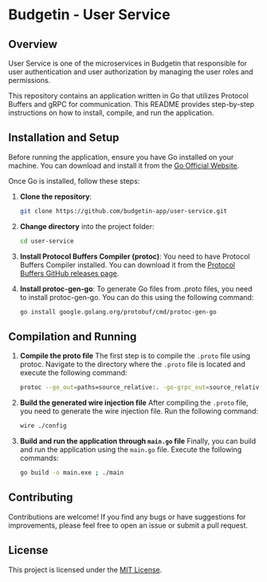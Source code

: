 
# Budgetin - User Service

## Overview
User Service is one of the microservices in Budgetin that responsible for user authentication and user authorization by managing the user roles and permissions.

This repository contains an application written in Go that utilizes Protocol Buffers and gRPC for communication. This README provides step-by-step instructions on how to install, compile, and run the application.

## Installation and Setup
Before running the application, ensure you have Go installed on your machine. You can download and install it from the [Go Official Website](https://go.dev/dl/).

Once Go is installed, follow these steps:

1. **Clone the repository**: 
	```bash
	git clone https://github.com/budgetin-app/user-service.git
    ```

2. **Change directory** into the project folder:
    ```bash
    cd user-service
    ```

3. **Install Protocol Buffers Compiler (protoc)**:
You need to have Protocol Buffers Compiler installed. You can download it from the [Protocol Buffers GitHub releases page](https://github.com/protocolbuffers/protobuf/releases).

4. **Install protoc-gen-go**:
To generate Go files from .proto files, you need to install protoc-gen-go. You can do this using the following command:
    ```bash
    go install google.golang.org/protobuf/cmd/protoc-gen-go
    ```

## Compilation and Running

1. **Compile the proto file**
The first step is to compile the `.proto` file using protoc. Navigate to the directory where the `.proto` file is located and execute the following command:
	```bash
	protoc --go_out=paths=source_relative:. -go-grpc_out=source_relative:. ./app/proto/*.proto
	```

2. **Build the generated wire injection file**
After compiling the `.proto` file, you need to generate the wire injection file. Run the following command:
	```bash
	wire ./config
	```

3. **Build and run the application through `main.go` file**
Finally, you can build and run the application using the `main.go` file. Execute the following commands:
	```bash
	go build -o main.exe ; ./main
	```

## Contributing

Contributions are welcome! If you find any bugs or have suggestions for improvements, please feel free to open an issue or submit a pull request.

## License
This project is licensed under the [MIT License](LICENSE).